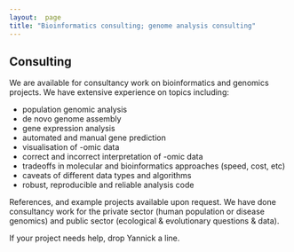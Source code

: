 ```yaml
---                                                                                                                                                                     
layout:  page
title: "Bioinformatics consulting; genome analysis consulting"
---    
```


## Consulting

We are available for consultancy work on bioinformatics and genomics projects. We have extensive experience on topics including:

 - population genomic analysis
 - de novo genome assembly
 - gene expression analysis
 - automated and manual gene prediction
 - visualisation of -omic data
 - correct and incorrect interpretation of -omic data
 - tradeoffs in molecular and bioinformatics approaches (speed, cost, etc)
 - caveats of different data types and algorithms
 - robust, reproducible and reliable analysis code

References, and example projects available upon request. We have done consultancy work for the private sector (human population or disease genomics) and public sector (ecological & evolutionary questions & data). 

If your project needs help, drop Yannick a line. 


